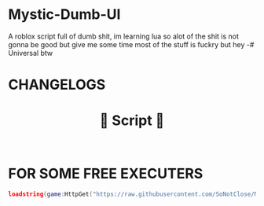 # Mystic-Dumb-UI
A roblox script full of dumb shit, im learning lua so alot of the shit is not gonna be good but give me some time
most of the stuff is fuckry but hey
-# Universal btw


# CHANGELOGS 

<h1 align="center"> 📑 Script 📑<br>
<br></h1>

# FOR SOME FREE EXECUTERS
```lua
loadstring(game:HttpGet("https://raw.githubusercontent.com/SoNotClose/Mystic-Dumb-UI/main/MysticRobloxUi/Mystic.lua"))()
```

#
